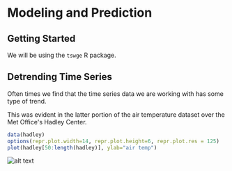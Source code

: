 # Modeling and Prediction
## Getting Started
We will be using the `tswge` R package.
## Detrending Time Series
Often times we find that the time series data we are working with has some type of trend.

This was evident in the latter portion of the air temperature dataset over the Met Office's Hadley Center.

```R
data(hadley)
options(repr.plot.width=14, repr.plot.height=6, repr.plot.res = 125)
plot(hadley[50:length(hadley)], ylab="air temp")
```
![alt text](https://https://github.com/ds-wm/atsa-2021/blob/main/notes/img/download.png)
